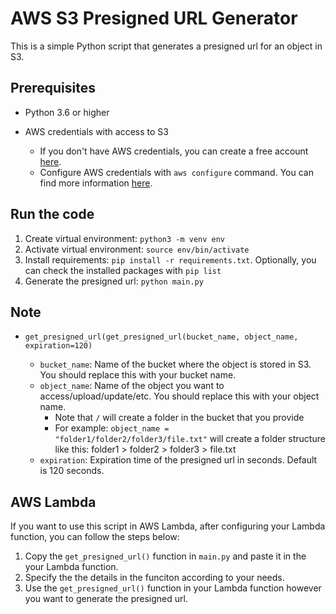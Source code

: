 <!-- @format -->

# AWS S3 Presigned URL Generator

This is a simple Python script that generates a presigned url for an object in S3.

## Prerequisites

- Python 3.6 or higher
- AWS credentials with access to S3

  - If you don't have AWS credentials, you can create a free account [here](https://aws.amazon.com/free/).
  - Configure AWS credentials with `aws configure` command. You can find more information [here](https://docs.aws.amazon.com/cli/latest/userguide/cli-configure-quickstart.html).

## Run the code

1. Create virtual environment: `python3 -m venv env`
2. Activate virtual environment: `source env/bin/activate`
3. Install requirements: `pip install -r requirements.txt`. Optionally, you can check the installed packages with `pip list`
4. Generate the presigned url: `python main.py`

## Note

- `get_presigned_url(get_presigned_url(bucket_name, object_name, expiration=120)`

  - `bucket_name`: Name of the bucket where the object is stored in S3. You should replace this with your bucket name.
  - `object_name`: Name of the object you want to access/upload/update/etc. You should replace this with your object name.
    - Note that `/` will create a folder in the bucket that you provide
    - For example: `object_name = "folder1/folder2/folder3/file.txt"` will create a folder structure like this: folder1 > folder2 > folder3 > file.txt
  - `expiration`: Expiration time of the presigned url in seconds. Default is 120 seconds.

## AWS Lambda

If you want to use this script in AWS Lambda, after configuring your Lambda function, you can follow the steps below:

1. Copy the `get_presigned_url()` function in `main.py` and paste it in the your Lambda function.
2. Specify the the details in the funciton according to your needs.
3. Use the `get_presigned_url()` function in your Lambda function however you want to generate the presigned url.
